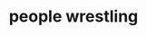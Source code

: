 ---
layout: people&body
title: people wrestling
emoji: people_wrestling
permalink: 🤼.html
image: assets/img/3moji/people_wrestling.png
---